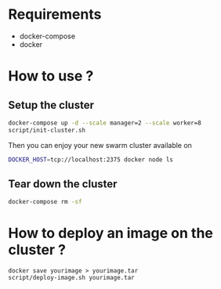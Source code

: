 # Requirements

- docker-compose
- docker

# How to use ?

## Setup the cluster

```bash
docker-compose up -d --scale manager=2 --scale worker=8
script/init-cluster.sh
```

Then you can enjoy your new swarm cluster available on

```bash
DOCKER_HOST=tcp://localhost:2375 docker node ls
```

## Tear down the cluster

```bash
docker-compose rm -sf
```

# How to deploy an image on the cluster ?

```
docker save yourimage > yourimage.tar
script/deploy-image.sh yourimage.tar
```
